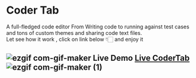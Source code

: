 # Coder Tab
A full-fledged code editor From Writing code to running against test cases and tons of custom themes and sharing code text files.
<br> 
Let see how it work , click on link below 👇🏻 and enjoy it 

 
  
 ## ![ezgif com-gif-maker](https://user-images.githubusercontent.com/68281476/148099287-157fad00-96f3-4e0a-959b-7e0b50294fb7.png) Live Demo [Live CoderTab](https://codertab.netlify.app/)![ezgif com-gif-maker (1)](https://user-images.githubusercontent.com/68281476/148098275-41e18429-ef53-4a73-bb42-153fb68d95f9.gif)

 
